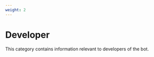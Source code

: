 ```yaml
---
weight: 2
---
```


# Developer

This category contains information relevant to developers of the bot.

